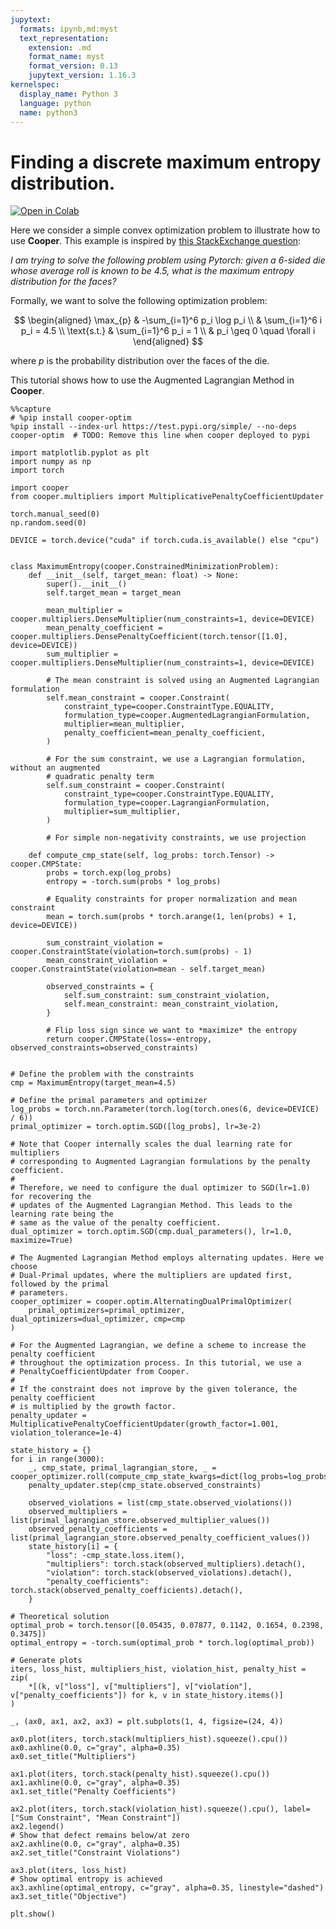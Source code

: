 ```yaml
---
jupytext:
  formats: ipynb,md:myst
  text_representation:
    extension: .md
    format_name: myst
    format_version: 0.13
    jupytext_version: 1.16.3
kernelspec:
  display_name: Python 3
  language: python
  name: python3
---
```


# Finding a discrete maximum entropy distribution.

[![Open in Colab](https://colab.research.google.com/assets/colab-badge.svg)](https://colab.research.google.com/github/cooper-org/cooper/blob/master/docs/source/notebooks/plot_max_entropy_augmented_lagrangian.ipynb)


Here we consider a simple convex optimization problem to illustrate how to use
**Cooper**. This example is inspired by [this StackExchange question](https://datascience.stackexchange.com/questions/107366/how-do-you-solve-strictly-constrained-optimization-problems-with-pytorch):

*I am trying to solve the following problem using Pytorch: given a 6-sided die
whose average roll is known to be 4.5, what is the maximum entropy distribution
for the faces?*

Formally, we want to solve the following optimization problem:

$$
\begin{aligned}
    \max_{p} & -\sum_{i=1}^6 p_i \log p_i \\
    & \sum_{i=1}^6 i p_i = 4.5 \\
    \text{s.t.} & \sum_{i=1}^6 p_i = 1 \\
    & p_i \geq 0 \quad \forall i
\end{aligned}
$$

where $p$ is the probability distribution over the faces of the die.

This tutorial shows how to use the Augmented Lagrangian Method in **Cooper**.

```{code-cell} ipython3
%%capture
# %pip install cooper-optim
%pip install --index-url https://test.pypi.org/simple/ --no-deps cooper-optim  # TODO: Remove this line when cooper deployed to pypi
```

```{code-cell} ipython3
import matplotlib.pyplot as plt
import numpy as np
import torch

import cooper
from cooper.multipliers import MultiplicativePenaltyCoefficientUpdater

torch.manual_seed(0)
np.random.seed(0)

DEVICE = torch.device("cuda" if torch.cuda.is_available() else "cpu")


class MaximumEntropy(cooper.ConstrainedMinimizationProblem):
    def __init__(self, target_mean: float) -> None:
        super().__init__()
        self.target_mean = target_mean

        mean_multiplier = cooper.multipliers.DenseMultiplier(num_constraints=1, device=DEVICE)
        mean_penalty_coefficient = cooper.multipliers.DensePenaltyCoefficient(torch.tensor([1.0], device=DEVICE))
        sum_multiplier = cooper.multipliers.DenseMultiplier(num_constraints=1, device=DEVICE)

        # The mean constraint is solved using an Augmented Lagrangian formulation
        self.mean_constraint = cooper.Constraint(
            constraint_type=cooper.ConstraintType.EQUALITY,
            formulation_type=cooper.AugmentedLagrangianFormulation,
            multiplier=mean_multiplier,
            penalty_coefficient=mean_penalty_coefficient,
        )

        # For the sum constraint, we use a Lagrangian formulation, without an augmented
        # quadratic penalty term
        self.sum_constraint = cooper.Constraint(
            constraint_type=cooper.ConstraintType.EQUALITY,
            formulation_type=cooper.LagrangianFormulation,
            multiplier=sum_multiplier,
        )

        # For simple non-negativity constraints, we use projection

    def compute_cmp_state(self, log_probs: torch.Tensor) -> cooper.CMPState:
        probs = torch.exp(log_probs)
        entropy = -torch.sum(probs * log_probs)

        # Equality constraints for proper normalization and mean constraint
        mean = torch.sum(probs * torch.arange(1, len(probs) + 1, device=DEVICE))

        sum_constraint_violation = cooper.ConstraintState(violation=torch.sum(probs) - 1)
        mean_constraint_violation = cooper.ConstraintState(violation=mean - self.target_mean)

        observed_constraints = {
            self.sum_constraint: sum_constraint_violation,
            self.mean_constraint: mean_constraint_violation,
        }

        # Flip loss sign since we want to *maximize* the entropy
        return cooper.CMPState(loss=-entropy, observed_constraints=observed_constraints)


# Define the problem with the constraints
cmp = MaximumEntropy(target_mean=4.5)

# Define the primal parameters and optimizer
log_probs = torch.nn.Parameter(torch.log(torch.ones(6, device=DEVICE) / 6))
primal_optimizer = torch.optim.SGD([log_probs], lr=3e-2)

# Note that Cooper internally scales the dual learning rate for multipliers
# corresponding to Augmented Lagrangian formulations by the penalty coefficient.
#
# Therefore, we need to configure the dual optimizer to SGD(lr=1.0) for recovering the
# updates of the Augmented Lagrangian Method. This leads to the learning rate being the
# same as the value of the penalty coefficient.
dual_optimizer = torch.optim.SGD(cmp.dual_parameters(), lr=1.0, maximize=True)

# The Augmented Lagrangian Method employs alternating updates. Here we choose
# Dual-Primal updates, where the multipliers are updated first, followed by the primal
# parameters.
cooper_optimizer = cooper.optim.AlternatingDualPrimalOptimizer(
    primal_optimizers=primal_optimizer, dual_optimizers=dual_optimizer, cmp=cmp
)

# For the Augmented Lagrangian, we define a scheme to increase the penalty coefficient
# throughout the optimization process. In this tutorial, we use a
# PenaltyCoefficientUpdater from Cooper.
#
# If the constraint does not improve by the given tolerance, the penalty coefficient
# is multiplied by the growth factor.
penalty_updater = MultiplicativePenaltyCoefficientUpdater(growth_factor=1.001, violation_tolerance=1e-4)

state_history = {}
for i in range(3000):
    _, cmp_state, primal_lagrangian_store, _ = cooper_optimizer.roll(compute_cmp_state_kwargs=dict(log_probs=log_probs))
    penalty_updater.step(cmp_state.observed_constraints)

    observed_violations = list(cmp_state.observed_violations())
    observed_multipliers = list(primal_lagrangian_store.observed_multiplier_values())
    observed_penalty_coefficients = list(primal_lagrangian_store.observed_penalty_coefficient_values())
    state_history[i] = {
        "loss": -cmp_state.loss.item(),
        "multipliers": torch.stack(observed_multipliers).detach(),
        "violation": torch.stack(observed_violations).detach(),
        "penalty_coefficients": torch.stack(observed_penalty_coefficients).detach(),
    }

# Theoretical solution
optimal_prob = torch.tensor([0.05435, 0.07877, 0.1142, 0.1654, 0.2398, 0.3475])
optimal_entropy = -torch.sum(optimal_prob * torch.log(optimal_prob))

# Generate plots
iters, loss_hist, multipliers_hist, violation_hist, penalty_hist = zip(
    *[(k, v["loss"], v["multipliers"], v["violation"], v["penalty_coefficients"]) for k, v in state_history.items()]
)

_, (ax0, ax1, ax2, ax3) = plt.subplots(1, 4, figsize=(24, 4))

ax0.plot(iters, torch.stack(multipliers_hist).squeeze().cpu())
ax0.axhline(0.0, c="gray", alpha=0.35)
ax0.set_title("Multipliers")

ax1.plot(iters, torch.stack(penalty_hist).squeeze().cpu())
ax1.axhline(0.0, c="gray", alpha=0.35)
ax1.set_title("Penalty Coefficients")

ax2.plot(iters, torch.stack(violation_hist).squeeze().cpu(), label=["Sum Constraint", "Mean Constraint"])
ax2.legend()
# Show that defect remains below/at zero
ax2.axhline(0.0, c="gray", alpha=0.35)
ax2.set_title("Constraint Violations")

ax3.plot(iters, loss_hist)
# Show optimal entropy is achieved
ax3.axhline(optimal_entropy, c="gray", alpha=0.35, linestyle="dashed")
ax3.set_title("Objective")

plt.show()
```
